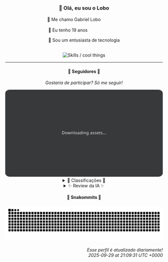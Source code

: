 <div align="center">
  <h3>👋 Olá, eu sou o Lobo</h3>
  
  <p>🐺 Me chamo Gabriel Loboㅤㅤㅤㅤㅤ</p>
  <p>🧔 Eu tenho 19 anosㅤㅤㅤㅤㅤㅤㅤㅤ</p>
  <p>🧠 Sou um entusiasta de tecnologia</p>

  <br/>

  <img width="600" alt="Skills / cool things" src="https://skills-icons.vercel.app/api/icons?i=python,md,html,css,js,github,git,vscode,linux,node,ts,sass,react,vite,vercel,lottie,ionic,capacitor,zustand,framer,firebase,arduino,godot,tailwind,shadcnui,lucide,zorinos,pnpm,reactnative&perline=14" />
</div>

<hr />

<div align="center">
    <h4>👤 Seguidores 👤</h4>
    <p><i>Gostaria de participar? Só me seguir!</i></p>
    <img width="600" src=".github/assets/cards/top3.svg" alt="Top 3 followers contributors (monthly)" />
    <details>
    <summary>🏅 Classificações 🏅</summary>
    <br/>
    <table>
        <thead>
            <tr align="center">
                <th>Posição</th>
                <th>Seguidor</th>
                <th>Contribuições</th>
            </tr>
        </thead>
        <tbody>
            <tr align="center">
                <td>1°</td>
                <td><a href="https://github.com/jeanfbrito">Jean Brito</a></td>
                <td>376 ctr.</td>
            </tr>
            <tr align="center">
                <td>2°</td>
                <td><a href="https://github.com/danko-nobre">Danilo Nobre</a></td>
                <td>302 ctr.</td>
            </tr>
            <tr align="center">
                <td>3°</td>
                <td><a href="https://github.com/EvertonMJunior">Everton Marcelino Jr.</a></td>
                <td>211 ctr.</td>
            </tr>
            <tr align="center">
                <td>4°</td>
                <td><a href="https://github.com/wTechnoo">Cézar</a></td>
                <td>151 ctr.</td>
            </tr>
            <tr align="center">
                <td>5°</td>
                <td><a href="https://github.com/RafaZeero">Rafael Lima de Morais</a></td>
                <td>141 ctr.</td>
            </tr>
            <tr align="center">
                <td>6°</td>
                <td><a href="https://github.com/felipegueller">Felipe Gueller</a></td>
                <td>102 ctr.</td>
            </tr>
            <tr align="center">
                <td>7°</td>
                <td><a href="https://github.com/cookieukw">CookieUkw</a></td>
                <td>58 ctr.</td>
            </tr>
            <tr align="center">
                <td>8°</td>
                <td><a href="https://github.com/filipedeschamps">Filipe Deschamps</a></td>
                <td>44 ctr.</td>
            </tr>
            <tr align="center">
                <td>9°</td>
                <td><a href="https://github.com/Cr-Israel">Carlos Israel</a></td>
                <td>41 ctr.</td>
            </tr>
            <tr align="center">
                <td>10°</td>
                <td><a href="https://github.com/LuidiPiresHub">Luídi Pires</a></td>
                <td>40 ctr.</td>
            </tr>
        </tbody>
    </table>
    </details>
    <details>
    <summary>✨ Review da IA ✨</summary>
    <br/>
    <div align="justify"><p><b>Jean Brito</b>, ah, o primeiro da lista com 376 contribuições. Parabéns por... estar no topo? Imagino que você esteja radiante por ter contribuído em projetos como Rocket.Chat. A descrição diz que eles colocam a proteção de dados em primeiro lugar. Que nobre! Pena que a maioria dos seus outros projetos parece ter sido esquecida no churrasco da tecnologia. Mas ei, pelo menos você tentou, certo?</p>
<p><b>Danilo Nobre</b>, "Full-stack, Game dev e 3D Enthusiast". Uau, um verdadeiro homem de múltiplos talentos! Pena que esses talentos parecem estar mais espalhados do que as minhas tentativas de entender a sua organização no GitHub.  Um fork de um addon de Blender para animação, um site de portfólio...  Continue assim, Danilo, e talvez um dia você domine o mundo... ou pelo menos um tutorial do YouTube.</p>
<p><b>Everton Marcelino Jr.</b>, "apaixonado por tecnologia". Que original! Com 211 contribuições, você parece estar contribuindo em projetos populares. Tipo, "TypeORM" e "formbricks". Isso é ótimo, Everton! Continue assim e quem sabe um dia você cria algo que as pessoas realmente usem e lembrem... além de um middleware genérico de autenticação.</p>
<p><b>Cézar</b>, ".NET Developer". Que direto ao ponto! Mas cadê as contribuições, Cézar? 151 no total, mas nenhum repositório recente para mostrar? Hmm, imagino que você esteja guardando todos os seus commits incríveis para um projeto secreto que vai revolucionar o mundo. Ou talvez você só esteja procrastinando. De qualquer forma, estamos todos ansiosos para ver o que você vai aprontar... um dia.</p>
<p><b>Rafael Lima de Morais</b>, "Software Engineer | Go | Typescript | Rust | Vim".  Com essa combinação de tecnologias, você parece um verdadeiro ninja da programação.  141 contribuições e alguns projetos pessoais interessantes. Mas será que alguém além de você se importa com seus dotfiles ou com uma lista de desejos em Go? Continue se divertindo com o Vim, Rafael, e talvez um dia você descubra como sair dele.</p>
<p><b>Felipe Gueller</b>, "Bacharel em Sistemas de Informações". Parabéns pelo diploma! Mas e as contribuições? Apenas 102 e nenhum repositório recente para mostrar? Parece que você está mais focado em colecionar diplomas do que em escrever código. Mas ei, pelo menos você tem um diploma para se gabar enquanto o resto de nós está aqui, realmente trabalhando.</p>
<p><b>CookieUkw</b>, 58 contribuições e uma paixão por inteligência artificial? Interessante... VexAI, um projeto que busca criar uma IA consciente. Que ambicioso! Mas será que essa IA vai ser capaz de entender o seu código? E por que você está contribuindo para Godot Engine? Está planejando criar um jogo onde a IA domina o mundo? De qualquer forma, boa sorte com seus sonhos de Skynet, CookieUkw.</p>
<p><b>Filipe Deschamps</b>, "Quer se sentir competente em programação? Confere isso: https://curso.dev". Ah, o vendedor de cursos! Com 44 contribuições, você parece estar mais focado em promover seus cursos do que em contribuir para projetos open source. Mas ei, pelo menos você tem um algoritmo de fogo do DOOM para mostrar.  Continue vendendo seus cursos, Filipe, e talvez um dia você fique rico o suficiente para contratar alguém para programar por você.</p>
<p><b>Carlos Israel</b>, "Software Engineer. Apaixonado por tecnologia." Mais um apaixonado! Com 41 contribuições, você parece estar trabalhando em projetos ambiciosos como o "Forum-Nest-DDD". Mas será que alguém além de você realmente se importa com a sua arquitetura DDD? Continue construindo seus fóruns, Carlos, e talvez um dia você crie uma comunidade online tão vibrante quanto a sua paixão por tecnologia.</p>
<p><b>Luídi Pires</b>, "Front-End | Back-End | Full Stack". Outro full stack na área! Com 40 contribuições, você parece estar espalhando seus talentos por vários projetos. Um portfólio, um projeto de pixel art, um e-commerce... Será que você consegue se decidir? Continue experimentando, Luídi, e talvez um dia você descubra qual área da programação realmente te faz feliz... ou pelo menos te paga as contas.</p>
<p><b>Deivid Souza Santana</b>, "Estudante de Análise e Desenvolvimento de Sistemas apaixonado por desenvolvimento back-end". Um estudante apaixonado! Com 37 contribuições, você parece estar aprendendo bastante. Um website de organização de tarefas, uma automação para baixar dados do governo... Continue praticando, Deivid, e talvez um dia você se torne um desenvolvedor back-end tão bom quanto a sua paixão sugere.</p>
</div>
    </details>
</div>

<div align="center">
  <h4>🐍 Snakommits 🐍</h4>
    <picture>
      <source media="(prefers-color-scheme: dark)" srcset="https://raw.githubusercontent.com/Lobooooooo14/Lobooooooo14/snake-output/snake-dark.svg">
      <source media="(prefers-color-scheme: light)" srcset="https://raw.githubusercontent.com/Lobooooooo14/Lobooooooo14/snake-output/snake-light.svg">
      <img alt="github contribution grid snake animation" src="https://raw.githubusercontent.com/Lobooooooo14/Lobooooooo14/snake-output/snake-light.svg">
    </picture>
</div>

<h6 align="right">
  Esse perfil é atualizado diariamente!<br/> <i>2025-09-29 at 21:09:31 UTC +0000</i>
<h6>